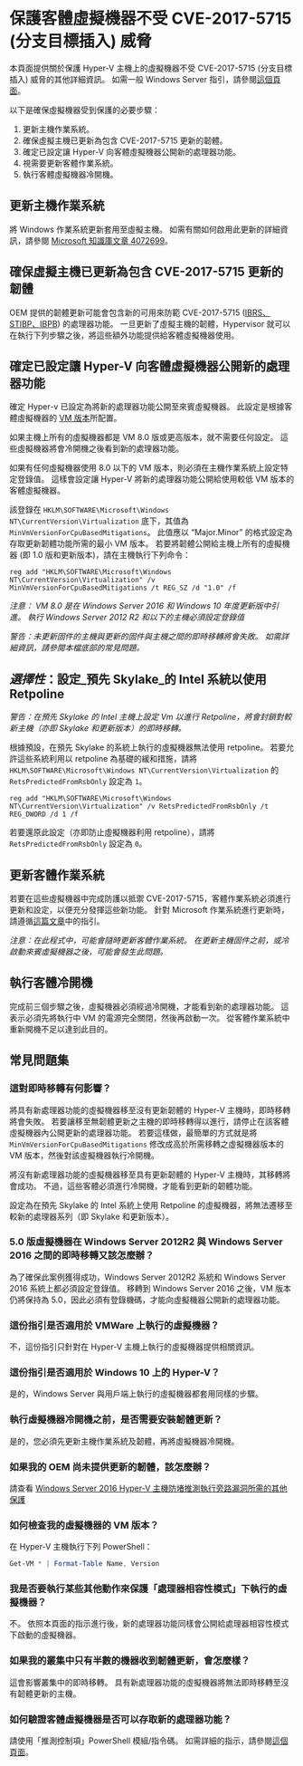 # <a name="protecting-guest-virtual-machines-from-cve-2017-5715-branch-target-injection"></a>保護客體虛擬機器不受 CVE-2017-5715 (分支目標插入) 威脅

本頁面提供關於保護 Hyper-V 主機上的虛擬機器不受 CVE-2017-5715 (分支目標插入) 威脅的其他詳細資訊。  如需一般 Windows Server 指引，請參閱[這個頁面](https://support.microsoft.com/help/4072698/windows-server-guidance-to-protect-against-the-speculative-execution)。

以下是確保虛擬機器受到保護的必要步驟：

1. 更新主機作業系統。
2. 確保虛擬主機已更新為包含 CVE-2017-5715 更新的韌體。
3. 確定已設定讓 Hyper-V 向客體虛擬機器公開新的處理器功能。
4. 視需要更新客體作業系統。 
5. 執行客體虛擬機器冷開機。

## <a name="update-the-host-operating-system"></a>更新主機作業系統

將 Windows 作業系統更新套用至虛擬主機。 如需有關如何啟用此更新的詳細資訊，請參閱 [Microsoft 知識庫文章 4072699](https://support.microsoft.com/help/4072699)。

## <a name="ensure-the-virtualization-host-has-been-updated-to-firmware-which-contains-updates-for-cve-2017-5715"></a>確保虛擬主機已更新為包含 CVE-2017-5715 更新的韌體

OEM 提供的韌體更新可能會包含新的可用來防範 CVE-2017-5715 ([IBRS、STIBP、IBPB](https://newsroom.intel.com/wp-content/uploads/sites/11/2018/01/Intel-Analysis-of-Speculative-Execution-Side-Channels.pdf)) 的處理器功能。  一旦更新了虛擬主機的韌體，Hypervisor 就可以在執行下列步驟之後，將這些額外功能提供給客體虛擬機器使用。

## <a name="ensure-hyper-v-is-configured-to-expose-new-processor-capabilities-to-guest-virtual-machines"></a>確定已設定讓 Hyper-V 向客體虛擬機器公開新的處理器功能

確定 Hyper-v 已設定為將新的處理器功能公開至來賓虛擬機器。  此設定是根據客體虛擬機器的 [VM 版本](https://docs.microsoft.com/windows-server/virtualization/hyper-v/deploy/upgrade-virtual-machine-version-in-hyper-v-on-windows-or-windows-server)所配置。 

如果主機上所有的虛擬機器都是 VM 8.0 版或更高版本，就不需要任何設定。  這些虛擬機器將會冷開機之後看到新的處理器功能。

如果有任何虛擬機器使用 8.0 以下的 VM 版本，則必須在主機作業系統上設定特定登錄值。  這樣會設定讓 Hyper-V 將新的處理器功能公開給使用較低 VM 版本的客體虛擬機器。

該登錄在 `HKLM\SOFTWARE\Microsoft\Windows NT\CurrentVersion\Virtualization` 底下，其值為 `MinVmVersionForCpuBasedMitigations`。  此值應以 “Major.Minor” 的格式設定為存取更新韌體功能所需的最小 VM 版本。  若要將韌體公開給主機上所有的虛擬機器 (即 1.0 版和更新版本)，請在主機執行下列命令： 

```
reg add "HKLM\SOFTWARE\Microsoft\Windows NT\CurrentVersion\Virtualization" /v MinVmVersionForCpuBasedMitigations /t REG_SZ /d "1.0" /f
```
*注意： VM 8.0 是在 Windows Server 2016 和 Windows 10 年度更新版中引進。 執行 Windows Server 2012 R2 和以下的主機必須設定登錄值*

*警告：未更新固件的主機與更新的固件與主機之間的即時移轉將會失敗。 如需詳細資訊，請參閱本檔底部的常見問題。*

## <a name="optional-configure-_pre-skylake_-intel-systems-to-use-retpoline"></a>*選擇性*：設定_預先 Skylake_的 Intel 系統以使用 Retpoline

*警告：在預先 Skylake 的 Intel 主機上設定 Vm 以進行 Retpoline，將會封鎖對較新主機（亦即 Skylake 和更新版本）的即時移轉。*

根據預設，在預先 Skylake 的系統上執行的虛擬機器無法使用 retpoline。  若要允許這些系統利用以 retpoline 為基礎的緩和措施，請將 `HKLM\SOFTWARE\Microsoft\Windows NT\CurrentVersion\Virtualization` 的 `RetsPredictedFromRsbOnly` 設定為 `1`。 

```
reg add "HKLM\SOFTWARE\Microsoft\Windows NT\CurrentVersion\Virtualization" /v RetsPredictedFromRsbOnly /t REG_DWORD /d 1 /f
```

若要還原此設定（亦即防止虛擬機器利用 retpoline），請將 `RetsPredictedFromRsbOnly` 設定為 `0`。

## <a name="update-the-guest-operating-system"></a>更新客體作業系統

若要在這些虛擬機器中完成防護以抵禦 CVE-2017-5715，客體作業系統必須進行更新和設定，以便充分發揮這些新功能。  針對 Microsoft 作業系統進行更新時，請遵循[這篇文章](https://support.microsoft.com/help/4072698/windows-server-guidance-to-protect-against-the-speculative-execution)中的指引。

*注意：在此程式中，可能會隨時更新客體作業系統。 在更新主機固件之前，或冷啟動來賓虛擬機器之後，可能會發生此問題。*

## <a name="perform-a-cold-boot-of-the-guest"></a>執行客體冷開機

完成前三個步驟之後，虛擬機器必須經過冷開機，才能看到新的處理器功能。  這表示必須先將執行中 VM 的電源完全關閉，然後再啟動一次。  從客體作業系統中重新開機不足以達到此目的。

## <a name="frequently-asked-questions"></a>常見問題集

### <a name="how-does-this-impact-live-migration"></a>這對即時移轉有何影響？

將具有新處理器功能的虛擬機器移至沒有更新韌體的 Hyper-V 主機時，即時移轉將會失敗。  若要讓移至無韌體更新之主機的即時移轉得以進行，請停止在該客體虛擬機器內公開更新的處理器功能。  若要這樣做，最簡單的方式就是將 `MinVmVersionForCpuBasedMitigations` 修改成高於所需移轉之虛擬機器版本的 VM 版本，然後對該虛擬機器執行冷開機。

將沒有新處理器功能的虛擬機器移至具有更新韌體的 Hyper-V 主機時，其移轉將會成功。  不過，這些客體必須進行冷開機，才能看到更新的韌體功能。

設定為在預先 Skylake 的 Intel 系統上使用 Retpoline 的虛擬機器，將無法遷移至較新的處理器系列（即 Skylake 和更新版本）。

### <a name="what-about-live-migration-of-version-50-virtual-machines-between-windows-server-2012r2-and-windows-server-2016"></a>5\.0 版虛擬機器在 Windows Server 2012R2 與 Windows Server 2016 之間的即時移轉又該怎麼辦？
為了確保此案例獲得成功，Windows Server 2012R2 系統和 Windows Server 2016 系統上都必須設定登錄值。  移轉到 Windows Server 2016 之後，VM 版本仍將保持為 5.0，因此必須有登錄機碼，才能向虛擬機器公開新的處理器功能。  

### <a name="does-this-guidance-apply-to-virtual-machines-running-on-vmware"></a>這份指引是否適用於 VMWare 上執行的虛擬機器？
不，這份指引只針對在 Hyper-V 主機上執行的虛擬機器提供相關資訊。

### <a name="does-this-guidance-apply-to-hyper-v-on-windows-10"></a>這份指引是否適用於 Windows 10 上的 Hyper-V？
是的，Windows Server 與用戶端上執行的虛擬機器都套用同樣的步驟。

### <a name="do-i-need-to-install-the-firmware-updates-before-performing-a-cold-boot-of-the-virtual-machines"></a>執行虛擬機器冷開機之前，是否需要安裝韌體更新？
是的，您必須先更新主機作業系統及韌體，再將虛擬機器冷開機。

### <a name="what-can-i-do-if-my-oem-does-not-yet-provide-an-updated-firmware"></a>如果我的 OEM 尚未提供更新的韌體，該怎麼辦？
請查看 [Windows Server 2016 Hyper-V 主機防堵推測執行旁路漏洞所需的其他保護](https://docs.microsoft.com/virtualization/hyper-v-on-windows/CVE-2017-5715-and-hyper-v-hosts)

### <a name="how-do-i-check-the-vm-version-for-my-virtual-machines"></a>如何檢查我的虛擬機器的 VM 版本？
在 Hyper-V 主機執行下列 PowerShell：
``` PowerShell
Get-VM * | Format-Table Name, Version  
```

### <a name="do-i-need-to-do-something-different-to-protect-virtual-machines-running-under-processor-compatibility-mode"></a>我是否要執行某些其他動作來保護「處理器相容性模式」下執行的虛擬機器？
不。  依照本頁面的指示進行後，新的處理器功能同樣會公開給處理器相容性模式下啟動的虛擬機器。

### <a name="what-if-only-half-of-the-machines-in-my-cluster-have-received-a-firmware-update"></a>如果我的叢集中只有半數的機器收到韌體更新，會怎麼樣？
這會影響叢集中的即時移轉。  具有新處理器功能的虛擬機器將無法即時移轉至沒有韌體更新的主機。  

### <a name="how-can-i-validate-that-the-guest-virtual-machine-has-access-to-the-new-processor-features"></a>如何驗證客體虛擬機器是否可以存取新的處理器功能？
請使用「推測控制項」PowerShell 模組/指令碼。  如需詳細的指示，請參閱[這個頁面](https://support.microsoft.com/help/4072698/windows-server-guidance-to-protect-against-the-speculative-execution)。

